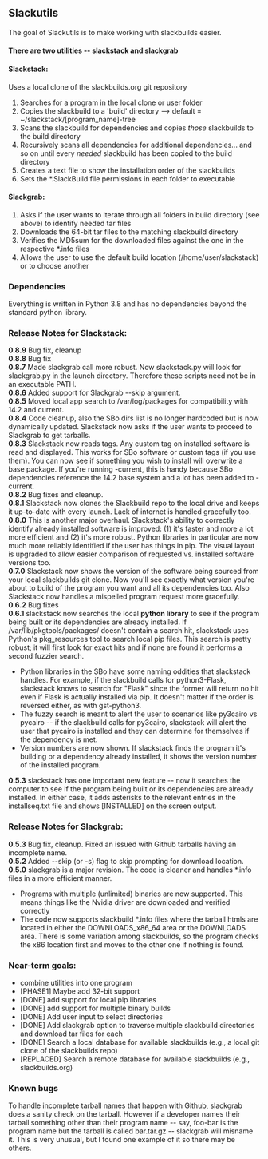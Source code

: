 ## Slackutils

The goal of Slackutils is to make working with slackbuilds easier.

#### There are two utilities -- slackstack and slackgrab

#### Slackstack:<br />
Uses a local clone of the slackbuilds.org git repository <br />
1. Searches for a program in the local clone or user folder<br />
2. Copies the slackbuild to a 'build' directory --> default = ~/slackstack/[program_name]-tree<br />
3. Scans the slackbuild for dependencies and copies *those* slackbuilds to the build directory<br />
4. Recursively scans all dependencies for additional dependencies... and so on until every *needed* slackbuild has been copied to the build directory<br />
5. Creates a text file to show the installation order of the slackbuilds
6. Sets the *.SlackBuild file permissions in each folder to executable

#### Slackgrab:  
1. Asks if the user wants to iterate through all folders in build directory (see above) to identify needed tar files<br />
2. Downloads the 64-bit tar files to the matching slackbuild directory<br />
3. Verifies the MD5sum for the downloaded files against the one in the respective *.info files
4. Allows the user to use the default build location (/home/user/slackstack) or to choose another

### Dependencies
Everything is written in Python 3.8 and has no dependencies beyond the standard python library.

### Release Notes for Slackstack:<br />
__0.8.9__ Bug fix, cleanup<br />
__0.8.8__ Bug fix<br />
__0.8.7__ Made slackgrab call more robust.  Now slackstack.py will look for slackgrab.py in the launch directory.  Therefore these scripts need not be in an executable PATH.<br />
__0.8.6__ Added support for Slackgrab --skip argument.<br />
__0.8.5__ Moved local app search to /var/log/packages for compatibility with 14.2 and current.<br />
__0.8.4__ Code cleanup, also the SBo dirs list is no longer hardcoded but is now dynamically updated.  Slackstack now asks if the user wants to proceed to Slackgrab to get tarballs.<br />
__0.8.3__ Slackstack now reads tags.  Any custom tag on installed software is read and displayed.  This works for SBo software or custom tags (if you use them).  You can now see if something you wish to install will overwrite a base package.  If you're running -current, this is handy because SBo dependencies reference the 14.2 base system and a lot has been added to -current.<br />
__0.8.2__ Bug fixes and cleanup.<br />
__0.8.1__ Slackstack now clones the Slackbuild repo to the local drive and keeps it up-to-date with every launch.  Lack of internet is handled gracefully too.<br />
__0.8.0__ This is another major overhaul.  Slackstack's ability to correctly identify already installed software is improved: (1) it's faster and more a lot more efficient and (2) it's more robust.  Python libraries in particular are now much more reliably identified if the user has things in pip.  The visual layout is upgraded to allow easier comparison of requested vs. installed software versions too.<br />
__0.7.0__ Slackstack now shows the version of the software being sourced from your local slackbuilds git clone.  Now you'll see exactly what version you're about to build of the program you want and all its dependencies too.  Also Slackstack now handles a mispelled program request more gracefully.<br />
__0.6.2__ Bug fixes<br />
__0.6.1__ slackstack now searches the local __python library__ to see if the program being built or its dependencies are already installed.  If /var/lib/pkgtools/packages/ doesn't contain a search hit, slackstack uses Python's pkg_resources tool to search local pip files.  This search is pretty robust; it will first look for exact hits and if none are found it performs a second fuzzier search.<br />
* Python libraries in the SBo have some naming oddities that slackstack handles.  For example, if the slackbuild calls for python3-Flask, slackstack knows to search for "Flask" since the former will return no hit even if Flask is actually installed via pip.  It doesn't matter if the order is reversed either, as with gst-python3.<br />
* The fuzzy search is meant to alert the user to scenarios like py3cairo vs pycairo -- if the slackbuild calls for py3cairo, slackstack will alert the user that pycairo is installed and they can determine for themselves if the dependency is met.<br />
* Version numbers are now shown.  If slackstack finds the program it's building or a dependency already installed, it shows the version number of the installed program.<br />

__0.5.3__ slackstack has one important new feature -- now it searches the computer to see if the program being built or its dependencies are already installed.  In either case, it adds asterisks to the relevant entries in the installseq.txt file and shows [INSTALLED] on the screen output.<br />

### Release Notes for Slackgrab:<br />
__0.5.3__ Bug fix, cleanup. Fixed an issued with Github tarballs having an incomplete name.<br />
__0.5.2__ Added --skip (or -s) flag to skip prompting for download location.<br />
__0.5.0__ slackgrab is a major revision.  The code is cleaner and handles *.info files in a more efficient manner.<br />
* Programs with multiple (unlimited) binaries are now supported.  This means things like the Nvidia driver are downloaded and verified correctly<br />
* The code now supports slackbuild *.info files where the tarball htmls are located in either the DOWNLOADS_x86_64 area or the DOWNLOADS area.  There is some variation among slackbuilds, so the program checks the x86 location first and moves to the other one if nothing is found.

### Near-term goals:<br />
* combine utilities into one program
* [PHASE1] Maybe add 32-bit support<br />
* [DONE] add support for local pip libraries
* [DONE] add support for multiple binary builds
* [DONE] Add user input to select directories<br />
* [DONE] Add slackgrab option to traverse multiple slackbuild directories and download tar files for each<br />
* [DONE] Search a local database for available slackbuilds (e.g., a local git clone of the slackbuilds repo)<br />
* [REPLACED] Search a remote database for available slackbuilds (e.g., slackbuilds.org)<br />

### Known bugs<br />
To handle incomplete tarball names that happen with Github, slackgrab does a sanity check on the tarball. However if a developer names their tarball something other than their program name -- say, foo-bar is the program name but the tarball is called bar.tar.gz -- slackgrab will misname it. This is very unusual, but I found one example of it so there may be others.
